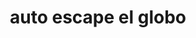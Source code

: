 ---
title: "auto escape el globo"
url: /puerto-la-cruz/auto-escape-el-globo/
shop: reparación de automóviles
---